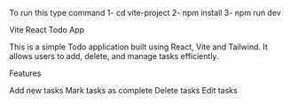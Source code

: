 To run this type command 
1- cd vite-project
2- npm install
3- npm run dev




Vite React Todo App

This is a simple Todo application built using React, Vite and Tailwind. It allows users to add, delete, and manage tasks efficiently.

 Features

Add new tasks
Mark tasks as complete
Delete tasks
Edit tasks

